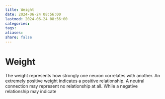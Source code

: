 ```yaml
---
title: Weight
date: 2024-06-24 08:56:00
lastmod: 2024-06-24 08:56:00
categories: 
tags: 
aliases: 
share: false 
---
```


# Weight

The weight represents how strongly one neuron correlates with another. An extremely positive weight indicates a positive relationship. A neutral connection may represent no relationship at all. While a negative relationship may indicate 